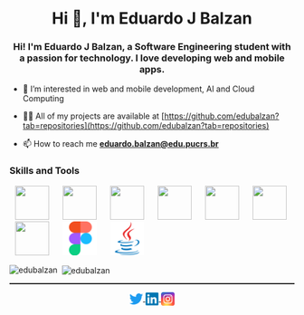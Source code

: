 <h1 align="center">Hi 👋, I'm Eduardo J Balzan</h1>
<h3 align="center">Hi! I'm Eduardo J Balzan, a Software Engineering student with a passion for technology. I love developing web and mobile apps.</h3>

- 👀 I’m interested in web and mobile development, AI and Cloud Computing

- 👨‍💻 All of my projects are available at [https://github.com/edubalzan?tab=repositories](https://github.com/edubalzan?tab=repositories)

- 📫 How to reach me **eduardo.balzan@edu.pucrs.br**

### Skills and Tools

<p align="left">
  <img style="margin: 0 10px" width=60 height=60 src="https://cdn.jsdelivr.net/gh/devicons/devicon/icons/html5/html5-plain-wordmark.svg" />
  <img style="margin: 0 10px" width=60 height=60 src="https://cdn.jsdelivr.net/gh/devicons/devicon/icons/css3/css3-original-wordmark.svg" />
  <img style="margin: 0 10px" width=60 height=60 src="https://cdn.jsdelivr.net/gh/devicons/devicon/icons/javascript/javascript-original.svg" />
  <img style="margin: 0 10px" width=60 height=60 src="https://cdn.jsdelivr.net/gh/devicons/devicon/icons/react/react-original.svg" />
  <img style="margin: 0 10px" width=60 height=60 src="https://cdn.jsdelivr.net/gh/devicons/devicon/icons/firebase/firebase-plain-wordmark.svg" />
  <img style="margin: 0 10px" width=60 height=60 src="https://cdn.jsdelivr.net/gh/devicons/devicon/icons/typescript/typescript-original.svg" />
  <img style="margin: 0 10px" width=60 height=60 src="https://cdn.jsdelivr.net/gh/devicons/devicon/icons/git/git-original.svg" />
  <img style="margin: 0 10px" width=60 height=60 src="https://github.com/devicons/devicon/blob/v2.15.1/icons/figma/figma-original.svg" />
  <img style="margin: 0 10px" width=60 height=60 src="https://github.com/devicons/devicon/blob/v2.15.1/icons/java/java-original.svg" />
</p>

<p>
  <img align="left" src="https://github-readme-stats.vercel.app/api/top-langs/?username=edubalzan&layout=compact&hide=html" alt="edubalzan" />
</p>

<p>&nbsp;
  <img align="center" src="https://github-readme-stats.vercel.app/api?username=edubalzan&show_icons=true" alt="edubalzan" />
</p>

<hr style="height: 2px"></hr>

<p align="center">
  <a href="https://twitter.com/edubalz" target="blank">
    <img align="center" src="https://github.com/devicons/devicon/blob/v2.15.1/icons/twitter/twitter-original.svg" alt="edubalzan" height="24" width="24" />
  </a>
  <a href="https://www.linkedin.com/in/eduardo-juchem-balzan-97848a229/" target="blank">
    <img align="center" src="https://github.com/devicons/devicon/blob/v2.15.1/icons/linkedin/linkedin-original.svg" alt="edubalzan" height="24" width="24" />
  </a>
  <a href="https://www.instagram.com/edu.balzan/" target="blank">
    <img align="center" src="https://github.com/edent/SuperTinyIcons/blob/master/images/svg/instagram.svg" alt="edubalzan" height="24" width="24" />
  </a>
</p>
